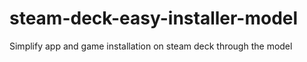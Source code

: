 # steam-deck-easy-installer-model
Simplify app and game installation on steam deck through the model
